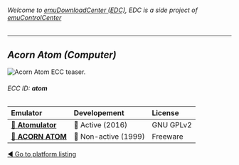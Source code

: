 ###### Welcome to [emuDownloadCenter (EDC)](https://github.com/PhoenixInteractiveNL/emuDownloadCenter/wiki/), EDC is a side project of [emuControlCenter](https://github.com/PhoenixInteractiveNL/emuControlCenter/wiki/)
***
## _Acorn Atom (Computer)_
![](https://raw.githubusercontent.com/wiki/PhoenixInteractiveNL/emuDownloadCenter/images_platform/ecc_atom_teaser.png "Acorn Atom ECC teaser.")
###### ECC ID: **atom**

| Emulator | Developement | License |
|:---------|:-------------|:--------|
| [:file_folder: **Atomulator**](https://github.com/PhoenixInteractiveNL/emuDownloadCenter/wiki/Emulator-atomulator#menu) | :large_blue_circle: Active (2016) | GNU GPLv2 |
| [:file_folder: **ACORN ATOM**](https://github.com/PhoenixInteractiveNL/emuDownloadCenter/wiki/Emulator-atom#menu) | :red_circle: Non-active (1999) | Freeware |

[:arrow_backward: Go to platform listing](https://github.com/PhoenixInteractiveNL/emuDownloadCenter/wiki/EDC-Platform-List)

